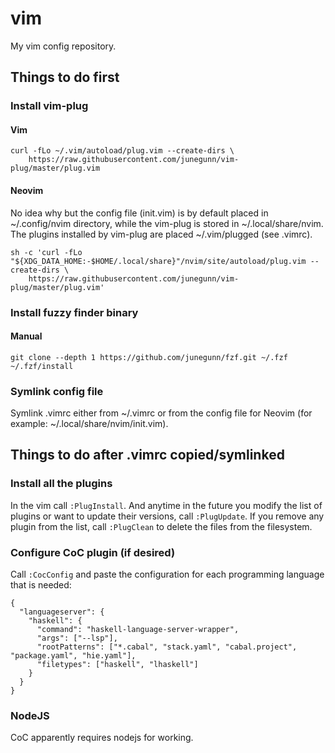 # vim
My vim config repository.

## Things to do first
### Install vim-plug
#### Vim
```
curl -fLo ~/.vim/autoload/plug.vim --create-dirs \
    https://raw.githubusercontent.com/junegunn/vim-plug/master/plug.vim
```
#### Neovim
No idea why but the config file (init.vim) is by default placed in
~/.config/nvim directory, while the vim-plug is stored in ~/.local/share/nvim.
The plugins installed by vim-plug are placed ~/.vim/plugged (see .vimrc).
```
sh -c 'curl -fLo "${XDG_DATA_HOME:-$HOME/.local/share}"/nvim/site/autoload/plug.vim --create-dirs \
    https://raw.githubusercontent.com/junegunn/vim-plug/master/plug.vim'
```

### Install fuzzy finder binary
#### Manual
```
git clone --depth 1 https://github.com/junegunn/fzf.git ~/.fzf
~/.fzf/install
```

### Symlink config file
Symlink .vimrc either from ~/.vimrc or from the config file for Neovim (for
example: ~/.local/share/nvim/init.vim).

## Things to do after .vimrc copied/symlinked
### Install all the plugins
In the vim call `:PlugInstall`. And anytime in the future you modify the list of
plugins or want to update their versions, call `:PlugUpdate`. If you remove any
plugin from the list, call `:PlugClean` to delete the files from the filesystem.

### Configure CoC plugin (if desired)
Call `:CocConfig` and paste the configuration for each programming language that
is needed:
```
{
  "languageserver": {
    "haskell": {
      "command": "haskell-language-server-wrapper",
      "args": ["--lsp"],
      "rootPatterns": ["*.cabal", "stack.yaml", "cabal.project", "package.yaml", "hie.yaml"],
      "filetypes": ["haskell", "lhaskell"]
    }
  }
}
```

### NodeJS
CoC apparently requires nodejs for working.
